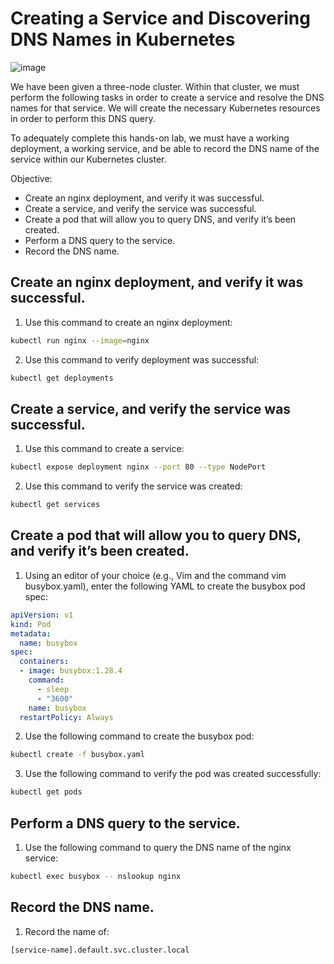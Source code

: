# Creating a Service and Discovering DNS Names in Kubernetes
![image](https://github.com/zulfikar4568/docker-kubernetes/assets/64786139/74dcbd37-d79b-4f35-86ef-3e9731cbbb19)

We have been given a three-node cluster. Within that cluster, we must perform the following tasks in order to create a service and resolve the DNS names for that service. We will create the necessary Kubernetes resources in order to perform this DNS query.

To adequately complete this hands-on lab, we must have a working deployment, a working service, and be able to record the DNS name of the service within our Kubernetes cluster.

Objective:
- Create an nginx deployment, and verify it was successful.
- Create a service, and verify the service was successful.
- Create a pod that will allow you to query DNS, and verify it’s been created.
- Perform a DNS query to the service.
- Record the DNS name.

## Create an nginx deployment, and verify it was successful.
1. Use this command to create an nginx deployment:
```bash
kubectl run nginx --image=nginx
```
2. Use this command to verify deployment was successful:
```bash
kubectl get deployments
```

## Create a service, and verify the service was successful.
1. Use this command to create a service:
```bash
kubectl expose deployment nginx --port 80 --type NodePort
```
2. Use this command to verify the service was created:
```bash
kubectl get services
```

## Create a pod that will allow you to query DNS, and verify it’s been created.
1. Using an editor of your choice (e.g., Vim and the command vim busybox.yaml), enter the following YAML to create the busybox pod spec:
```yaml
apiVersion: v1
kind: Pod
metadata:
  name: busybox
spec:
  containers:
  - image: busybox:1.28.4
    command:
      - sleep
      - "3600"
    name: busybox
  restartPolicy: Always
```
2. Use the following command to create the busybox pod:
```bash
kubectl create -f busybox.yaml
```
3. Use the following command to verify the pod was created successfully:
```bash
kubectl get pods
```

## Perform a DNS query to the service.
1. Use the following command to query the DNS name of the nginx service:
```bash
kubectl exec busybox -- nslookup nginx
```
## Record the DNS name.
1. Record the name of:
```bash
[service-name].default.svc.cluster.local
```

